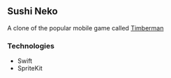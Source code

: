 ## Sushi Neko

A clone of the popular mobile game called [Timberman](https://apps.apple.com/us/app/timberman/id871809581)

### Technologies

- Swift
- SpriteKit
